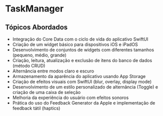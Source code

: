 # TaskManager

## Tópicos Abordados

- Integração do Core Data com o ciclo de vida do aplicativo SwiftUI
- Criação de um widget básico para dispositivos iOS e iPadOS
- Desenvolvimento de conjuntos de widgets com diferentes tamanhos (pequeno, médio, grande)
- Criação, leitura, atualização e exclusão de itens do banco de dados (método CRUD)
- Alternância entre modos claro e escuro
- Armazenamento da aparência do aplicativo usando App Storage
- Criação de efeitos visuais com SwiftUI (blur, overlay, display mode)
- Desenvolvimento de um estilo personalizado de alternância (Toggle) e criação de uma caixa de seleção
- Melhoria da experiência do usuário com efeitos sonoros
- Prática do uso do Feedback Generator da Apple e implementação de feedback tátil (haptics)
